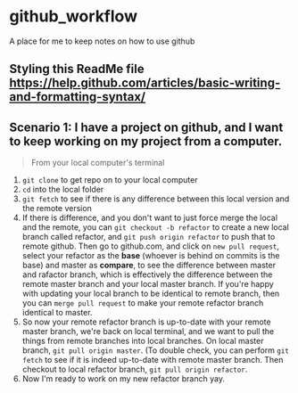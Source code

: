 # github_workflow
A place for me to keep notes on how to use github

## Styling this ReadMe file https://help.github.com/articles/basic-writing-and-formatting-syntax/

## Scenario 1: I have a project on github, and I want to keep working on my project from a computer.
> From your local computer's terminal
1. `git clone` to get repo on to your local computer
2. `cd` into the local folder
3. `git fetch` to see if there is any difference between this local version and the remote version
4. If there is difference, and you don't want to just force merge the local and the remote, you can `git checkout -b refactor` to create a new local branch called refactor, and `git push origin refactor` to push that to remote github. Then go to github.com, and click on `new pull request`, select your refactor as the **base** (whoever is behind on commits is the base) and master as **compare**, to see the difference between master and rafactor branch, which is effectively the difference between the remote master branch and your local master branch. If you're happy with updating your local branch to be identical to remote branch, then you can `merge pull request` to make your remote refactor branch identical to master.
5. So now your remote refactor branch is up-to-date with your remote master branch, we're back on local terminal, and we want to pull the things from remote branches into local branches. On local master branch, `git pull origin master`. (To double check, you can perform `git fetch` to see if it is indeed up-to-date with remote master branch. Then checkout to local refactor branch, `git pull origin refactor`. 
6. Now I'm ready to work on my new refactor branch yay.
